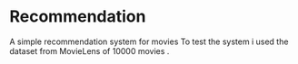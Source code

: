 # Recommendation
A simple recommendation system for movies 
To test the system i used the dataset from MovieLens of 10000 movies .
